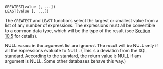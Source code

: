 ```
GREATEST(value [, ...])
LEAST(value [, ...])
```

The `GREATEST` and `LEAST` functions select the largest or smallest value from a list of any  number of expressions. The expressions must all be convertible to a  common data type, which will be the type of the result (see [Section 10.5](https://www.postgresql.org/docs/current/typeconv-union-case.html) for details).

NULL values in the argument list are ignored. The result will be  NULL only if all the expressions evaluate to NULL. (This is a deviation  from the SQL standard. According to the standard, the return value is  NULL if any argument is NULL. Some other databases behave this way.)